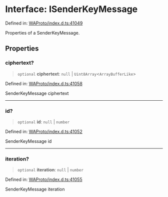 # Interface: ISenderKeyMessage

Defined in: [WAProto/index.d.ts:41049](https://github.com/Fokusdotid/bail/blob/a029a4f9908cd3806112e8438f5a31dda1376b84/WAProto/index.d.ts#L41049)

Properties of a SenderKeyMessage.

## Properties

### ciphertext?

> `optional` **ciphertext**: `null` \| `Uint8Array`\<`ArrayBufferLike`\>

Defined in: [WAProto/index.d.ts:41058](https://github.com/Fokusdotid/bail/blob/a029a4f9908cd3806112e8438f5a31dda1376b84/WAProto/index.d.ts#L41058)

SenderKeyMessage ciphertext

***

### id?

> `optional` **id**: `null` \| `number`

Defined in: [WAProto/index.d.ts:41052](https://github.com/Fokusdotid/bail/blob/a029a4f9908cd3806112e8438f5a31dda1376b84/WAProto/index.d.ts#L41052)

SenderKeyMessage id

***

### iteration?

> `optional` **iteration**: `null` \| `number`

Defined in: [WAProto/index.d.ts:41055](https://github.com/Fokusdotid/bail/blob/a029a4f9908cd3806112e8438f5a31dda1376b84/WAProto/index.d.ts#L41055)

SenderKeyMessage iteration
